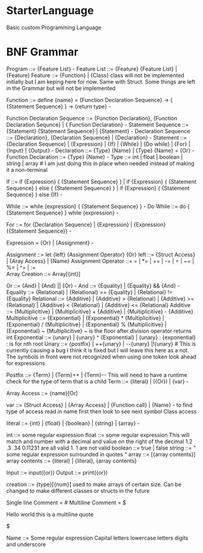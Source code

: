 # StarterLanguage
Basic custom Programming Language




# BNF Grammar

Program ::= {Feature List} -
Feature List ::= {Feature} {Feature List} | {Feature}
Feature ::= {Function} | {Class}               class will not be implemented initially but I am keping here for now. Same with Struct. Some things are left in the Grammar but will not be implemented

             
Function ::= define {name} = {Function Declaration Sequence} -> { {Statement Sequence} } -> {return type}    -

Function Declaration Sequence ::= {Function Declaration}, {Function Declaration Sequnce} | { Function Declaration}    -
Statement Sequence ::= {Statement} {Statement Sequence} | {Statement}   -
Declaration Sequence ::= {Declaration}, {Declaration Sequence} | {Declaration}   -
Statement ::= {Declaration Sequence} | {Expression} | {If} | {While} | {Do while} | {For} | {Input} | {Output}     -
Declaration ::= {Type} {Name} | {Type} {Name} = {Or} -
Function Declaration ::= {Type} {Name}   -
Type ::= int | float | boolean | string | array    # I am just doing this in place when needed instead of making it a non-terminal


If ::= if {Expression} { {Statement Sequence} } | if {Expression} { {Statement Sequence} } else { {Statement Sequence} } | if {Expression} { {Statement Sequence} } else {If}      -

While ::= while {expression} { {Statement Sequence} }      -
Do While ::= do { {Statement Sequence} } while {expression}       -

For ::= for {Declaration Sequence} | {Expression} | {Expression} {{Statement Sequence}}      - 


Expression = {Or} | {Assignment}      - 

Assignment ::= let {left} {Assignment Operator} {Or}
left ::= {Struct Access} | {Aray Access} | {Name} 
Assignment Operator ::= = | *= | += | -= | \= | ~= | %= | ^= | :=     
Array Creation ::= Array[{int}]


Or ::= {And} | {And} || {Or}         -
And ::= {Equality} | {Equality} && {And}     -
Equality ::= {Relational} | {Relational} == {Equality}   | {Relational} != {Equality} 
Relational ::= {Additive} | {Additive} > {Relational} | {Additive} >= {Relational} | {Additive} < {Relational} | {Additive} <= {Relational} 
Additive ::= {Multiplicitive} | {Multiplicitive} + {Additive} | {Multiplicitive} - {Additive}
Multiplicitive ::= {Exponential} | {Exponential} * {Multiplicitive} | {Exponential} / {Multiplicitive} |  {Exponential} % {Multiplicitive} | {Exponential} ~ {Multiplicitive}            ~ is the floor after division operator  returns int
Exponential ::= {unary} | {unary} ^ {Exponential} | {unary} : {exponential}    : is for nth root
Unary ::= {postfix} | ++{unary} | --{unary} |!{unary}                         # This is currently causing a bug I think it is fixed but I will leave this here as a not. The symbols in front were not recognized when using one token look ahead for expressions

Postfix ::= {Term} | {Term}++ | {Term}--    This will need to have a runtime check for the type of term that is a child
Term ::= {literal} | ({Or}) | {var} -

Array Access ::= {name}[Or]


var ::= {Struct Access} | {Array Access} | {Function call} | {Name}     -  to find type of access read in name first then look to see next symbol     Class access 

literal ::= {int} | {float} | {boolean} | {string} | {array}     -


int ::= some regular expression
float ::= some regular expression       This will match and number with a decimal and value on the right of the decimal   1.2  .3 .34 0.11231  are all valid  1. 1 are not valid
boolean ::= true | false
string ::= " some regular expression surrounded in quotes "
array ::= [{array contents}]
array contents ::= {literal} | {literal}, {array contents}

Input ::= input({or})
Output ::= print({or})

creation ::= {type}[{num}]       used to make arrays of certain size. Can be changed to make different classes or structs in the future

Single line Comment = #
Multiline Comment = 
$

Hello world this is a multiline quote

$
 

Name ::= Some regular expression     Capital letters lowercase letters digits and underscore

